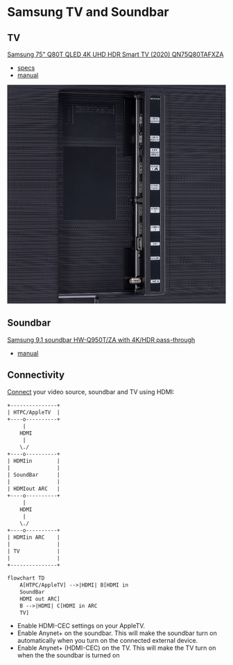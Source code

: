 # Samsung TV and Soundbar

## TV

[Samsung 75" Q80T QLED 4K UHD HDR Smart TV (2020) QN75Q80TAFXZA](https://www.samsung.com/us/tvs/qled-tv/q80t-75-inch-qled-4k-smart-tv-qn75q80tafxza/)
* [specs](https://www.samsung.com/us/tvs/qled-tv/q80t-75-inch-qled-4k-smart-tv-qn75q80tafxza/#specs)
* [manual](https://downloadcenter.samsung.com/content/UM/202401/20240111154014045/NIKDVBADT-3.3.0_EM_NIKE_ASIA_ENG_230626.0.pdf)

![ports](./QN85Q80TAF_Jackpack.jpg.webp)
## Soundbar

[Samsung 9.1 soundbar HW-Q950T/ZA with 4K/HDR pass-through](https://www.samsung.com/au/audio-devices/soundbar/9-1-4-ch-soundbar-dolby-atmos-black-hw-q950t-xy/)
* [manual](https://downloadcenter.samsung.com/content/UM/202008/20200810142923234/AH81-13332R-00_FM_HW-Q950T_XL_XS_XM_XY_XP_ENG_200728.pdf)

## Connectivity

[Connect](https://www.samsung.com/us/support/answer/ANS00049272/) your video
source, soundbar and TV using HDMI:

```
+---------------+
| HTPC/AppleTV  |
+----o----------+
     |
    HDMI
     |
    \./
+----o----------+
| HDMIin        |
|               |
| SoundBar      |
|               |
| HDMIout ARC   |
+----o----------+
     |
    HDMI
     |
    \./
+----o----------+
| HDMIin ARC    |
|               |
| TV            |
|               |
+---------------+
```

```mermaid
flowchart TD
    A[HTPC/AppleTV] -->|HDMI| B[HDMI in
    SoundBar
    HDMI out ARC]
    B -->|HDMI| C[HDMI in ARC
    TV]
```

* Enable HDMI-CEC settings on your AppleTV.
* Enable Anynet+ on the soundbar.  This will make the soundbar turn on
automatically when you turn on the connected external device.
* Enable Anynet+ (HDMI-CEC) on the TV.  This will make the TV turn on when the
the soundbar is turned on
